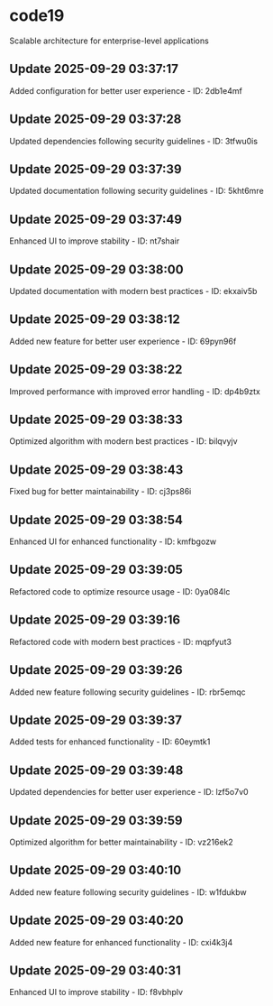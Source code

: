 # code19
Scalable architecture for enterprise-level applications

## Update 2025-09-29 03:37:17
Added configuration for better user experience - ID: 2db1e4mf


## Update 2025-09-29 03:37:28
Updated dependencies following security guidelines - ID: 3tfwu0is


## Update 2025-09-29 03:37:39
Updated documentation following security guidelines - ID: 5kht6mre


## Update 2025-09-29 03:37:49
Enhanced UI to improve stability - ID: nt7shair


## Update 2025-09-29 03:38:00
Updated documentation with modern best practices - ID: ekxaiv5b


## Update 2025-09-29 03:38:12
Added new feature for better user experience - ID: 69pyn96f


## Update 2025-09-29 03:38:22
Improved performance with improved error handling - ID: dp4b9ztx


## Update 2025-09-29 03:38:33
Optimized algorithm with modern best practices - ID: bilqvyjv


## Update 2025-09-29 03:38:43
Fixed bug for better maintainability - ID: cj3ps86i


## Update 2025-09-29 03:38:54
Enhanced UI for enhanced functionality - ID: kmfbgozw


## Update 2025-09-29 03:39:05
Refactored code to optimize resource usage - ID: 0ya084lc


## Update 2025-09-29 03:39:16
Refactored code with modern best practices - ID: mqpfyut3


## Update 2025-09-29 03:39:26
Added new feature following security guidelines - ID: rbr5emqc


## Update 2025-09-29 03:39:37
Added tests for enhanced functionality - ID: 60eymtk1


## Update 2025-09-29 03:39:48
Updated dependencies for better user experience - ID: lzf5o7v0


## Update 2025-09-29 03:39:59
Optimized algorithm for better maintainability - ID: vz216ek2


## Update 2025-09-29 03:40:10
Added new feature following security guidelines - ID: w1fdukbw


## Update 2025-09-29 03:40:20
Added new feature for enhanced functionality - ID: cxi4k3j4


## Update 2025-09-29 03:40:31
Enhanced UI to improve stability - ID: f8vbhplv

